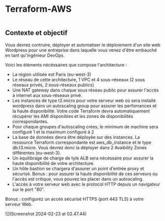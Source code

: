 # Terraform-AWS

![]()

## Contexte et objectif

Vous devrez contruire, déployer et automatiser le déploiement d'un site web Wordpress pour une entreprise dans laquelle vous venez d'être embauché en tant qu'ingénieur DevOps.

Voici les éléments nécéssaires que compose l'architecture :
- La région utilisée est Paris (eu-west-3)
- Le réseau de cette architecture, 1 VPC et 4 sous-réseaux (2 sous réseaux privés, 2 sous-réseaux publics)
- Une NAT gateway dans chaque sous réseau public pour assurer l'accès à internet aux sous-réseaux privé.
- Les instances de type t2.micro pour votre serveur web où sera installé wordpress dans un autoscaling group pour assurer les perfomances et la haute disponibilité. Votre code Terraform devra automatiquement récupérer les AMI disponibles et les zones de disponibilités correspondantes.
- Pour chaque groupes d'autoscaling crées, le minimum de machine sera configuré 1 et le maximum configuré à 2
- La base de données devra être déployée sur des instances. La ressource Terraform correspondante est aws_db_instance et le type db.t3.micro. Vous devrez donc la déployer dans 2 Avaibility Zones différentes (eu-west-3).
- Un équilibrage de charge de tyle ALB sera nécéssaire pour assurer la haute disponibilité de votre architecture.
- Un hôte bastion se chargera d'assurer un point d'entrée proxy et sécurisé. Bonus : pour assurer la haute disponibilité de ces serveurs ou l'accès est critique, vous pouvez les placer dans un autoscaling.
- L'accès à votre serveur web avec le protocol HTTP depuis un navigateur sur le port "80".

Bonus : configurez un accès sécurisé HTTPS (port 443 TLS) à votre serveur Web.

![](Screenshot 2024-02-23 at 02.47.44)
